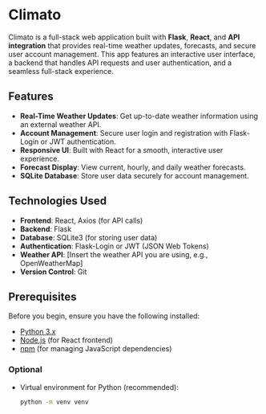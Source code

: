 # Climato

Climato is a full-stack web application built with **Flask**, **React**, and **API integration** that provides real-time weather updates, forecasts, and secure user account management. This app features an interactive user interface, a backend that handles API requests and user authentication, and a seamless full-stack experience.

## Features

- **Real-Time Weather Updates**: Get up-to-date weather information using an external weather API.
- **Account Management**: Secure user login and registration with Flask-Login or JWT authentication.
- **Responsive UI**: Built with React for a smooth, interactive user experience.
- **Forecast Display**: View current, hourly, and daily weather forecasts.
- **SQLite Database**: Store user data securely for account management.

## Technologies Used

- **Frontend**: React, Axios (for API calls)
- **Backend**: Flask
- **Database**: SQLite3 (for storing user data)
- **Authentication**: Flask-Login or JWT (JSON Web Tokens)
- **Weather API**: [Insert the weather API you are using, e.g., OpenWeatherMap]
- **Version Control**: Git

## Prerequisites

Before you begin, ensure you have the following installed:

- [Python 3.x](https://www.python.org/downloads/)
- [Node.js](https://nodejs.org/) (for React frontend)
- [npm](https://www.npmjs.com/get-npm) (for managing JavaScript dependencies)

### Optional

- Virtual environment for Python (recommended):
  ```bash
  python -m venv venv
